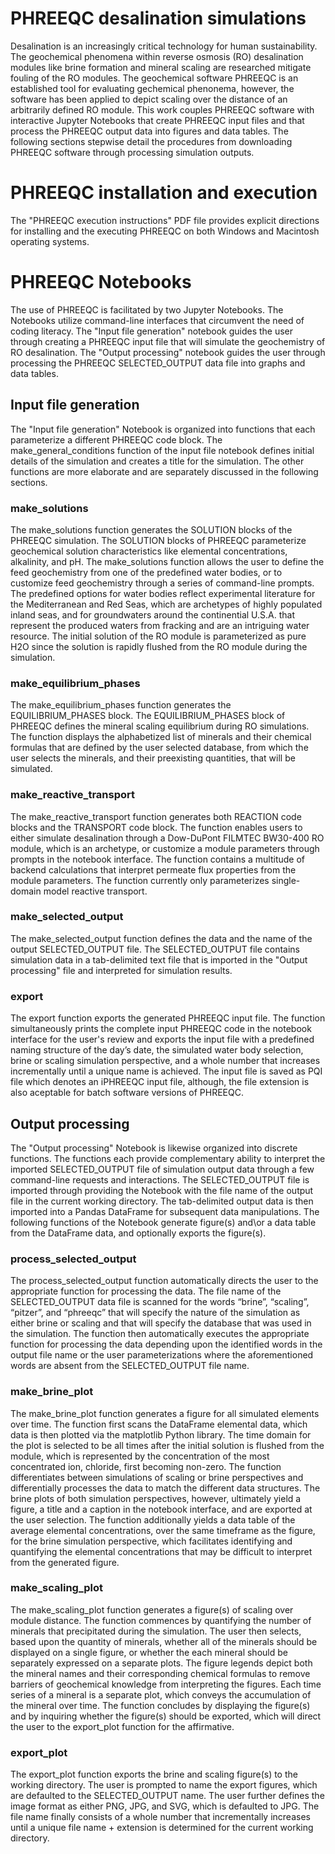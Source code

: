 # PHREEQC desalination simulations

Desalination is an increasingly critical technology for human sustainability. The geochemical phenomena within reverse osmosis (RO) desalination modules like brine formation and mineral scaling are researched mitigate fouling of the RO modules. The geochemical software PHREEQC is an established tool for evaluating gechemical phenonema, however, the software has been applied to depict scaling over the distance of an arbitrarily defined RO module. This work couples PHREEQC software with interactive Jupyter Notebooks that create PHREEQC input files and that process the PHREEQC output data into figures and data tables. The following sections stepwise detail the procedures from downloading PHREEQC software through processing simulation outputs.

# PHREEQC installation and execution

 The "PHREEQC execution instructions" PDF file provides explicit directions for installing and the executing PHREEQC on both Windows and Macintosh operating systems.


# PHREEQC Notebooks 

The use of PHREEQC is facilitated by two Jupyter Notebooks. The Notebooks utilize command-line interfaces that circumvent the need of coding literacy. The "Input file generation" notebook guides the user through creating a PHREEQC input file that will simulate the geochemistry of RO desalination. The "Output processing" notebook guides the user through processing the PHREEQC SELECTED_OUTPUT data file into graphs and data tables.


## Input file generation

The "Input file generation" Notebook is organized into functions that each parameterize a different PHREEQC code block. The make_general_conditions function of the input file notebook defines initial details of the simulation and creates a title for the simulation. The other functions are more elaborate and are separately discussed in the following sections.


### make_solutions


The make_solutions function generates the SOLUTION blocks of the PHREEQC simulation. The SOLUTION blocks of PHREEQC parameterize geochemical solution characteristics like elemental concentrations, alkalinity, and pH. The make_solutions function allows the user to define the feed geochemistry from one of the predefined water bodies, or to customize feed geochemistry through a series of command-line prompts. The predefined options for water bodies reflect experimental literature for the Mediterranean and Red Seas, which are archetypes of highly populated inland seas, and for groundwaters around the continential U.S.A. that represent the produced waters from fracking and are an intriguing water resource. The initial solution of the RO module is parameterized as pure H2O since the solution is rapidly flushed from the RO module during the simulation.


### make_equilibrium_phases

The make_equilibrium_phases function generates the EQUILIBRIUM_PHASES block. The EQUILIBRIUM_PHASES block of PHREEQC defines the mineral scaling equilibrium during RO simulations. The function displays the alphabetized list of minerals and their chemical formulas that are defined by the user selected database, from which the user selects the minerals, and their preexisting quantities, that will be simulated. 


### make_reactive_transport

The make_reactive_transport function generates both REACTION code blocks and the TRANSPORT code block. The function enables users to either simulate desalination through a  Dow-DuPont FILMTEC BW30-400 RO module, which is an archetype, or customize a module parameters through prompts in the notebook interface. The function contains a multitude of backend calculations that interpret permeate flux properties from the module parameters. The function currently only parameterizes single-domain model reactive transport.



### make_selected_output

The make_selected_output function defines the data and the name of the output SELECTED_OUTPUT file. The SELECTED_OUTPUT file contains simulation data in a tab-delimited text file that is imported in the "Output processing" file and interpreted for simulation results. 


### export

The export function exports the generated PHREEQC input file. The function simultaneously prints the complete input PHREEQC code in the notebook interface for the user's review and exports the input file with a predefined naming structure of the day’s date, the simulated water body selection, brine or scaling simulation perspective, and a whole number that increases incrementally until a unique name is achieved. The input file is saved as PQI file which denotes an iPHREEQC input file, although, the file extension is also aceptable for batch software versions of PHREEQC.



## Output processing

The "Output processing" Notebook is likewise organized into discrete functions. The functions each provide complementary ability to interpret the imported SELECTED_OUTPUT file of simulation output data through a few command-line requests and interactions. The SELECTED_OUTPUT file is imported through providing the Notebook with the file name of the output file in the current working directory. The tab-delimited output data is then imported into a Pandas DataFrame for subsequent data manipulations. The following functions of the Notebook generate figure(s) and\or a data table from the DataFrame data, and optionally exports the figure(s).  


### process_selected_output

The process_selected_output function automatically directs the user to the appropriate function for processing the data. The file name of the SELECTED_OUTPUT data file is scanned for the words “brine”, “scaling”, “pitzer”, and “phreeqc” that will specify the nature of the simulation as either brine or scaling and that will specify the database that was used in the simulation. The function then automatically executes the appropriate function for processing the data depending upon the identified words in the output file name or the user parameterizations where the aforementioned words are absent from the SELECTED_OUTPUT file name.


### make_brine_plot

The make_brine_plot function generates a figure for all simulated elements over time. The function first scans the DataFrame elemental data, which data is then plotted via the matplotlib Python library. The time domain for the plot is selected to be all times after the initial solution is flushed from the module, which is represented by the concentration of the most concentrated ion, chloride, first becoming non-zero. The function differentiates between simulations of scaling or brine perspectives and differentially processes the data to match the different data structures. The brine plots of both simulation perspectives, however, ultimately yield a figure, a title and a caption in the notebook interface, and are exported at the user selection. The function additionally yields a data table of the average elemental concentrations, over the same timeframe as the figure, for the brine simulation perspective, which facilitates identifying and quantifying the elemental concentrations that may be difficult to interpret from the generated figure.


### make_scaling_plot

The make_scaling_plot function generates a figure(s) of scaling over module distance. The function commences by quantifying the number of minerals that precipitated during the simulation. The user then selects, based upon the quantity of minerals, whether all of the minerals should be displayed on a single figure, or whether the each mineral should be separately expressed on a separate plots. The figure legends depict both the mineral names and their corresponding chemical formulas to remove barriers of geochemical knowledge from interpreting the figures. Each time series of a mineral is a separate plot, which conveys the accumulation of the mineral over time. The function concludes by displaying the figure(s) and by inquiring whether the figure(s) should be exported, which will direct the user to the export_plot function for the affirmative. 


### export_plot

The export_plot function exports the brine and scaling figure(s) to the working directory. The user is prompted to name the export figures, which are defaulted to the SELECTED_OUTPUT name. The user further defines the image format as either PNG, JPG, and SVG, which is defaulted to JPG. The file name finally consists of a whole number that incrementally increases until a unique file name + extension is determined for the current working directory. 
